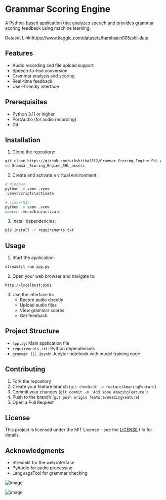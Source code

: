 # Grammar Scoring Engine

A Python-based application that analyzes speech and provides grammar scoring feedback using machine learning.

Dataset Link:https://www.kaggle.com/datasets/harshsaini105/shl-data

## Features

- Audio recording and file upload support
- Speech-to-text conversion
- Grammar analysis and scoring
- Real-time feedback
- User-friendly interface

## Prerequisites

- Python 3.11 or higher
- PortAudio (for audio recording)
- Git

## Installation

1. Clone the repository:
```bash
git clone https://github.com/nikshitha1312/Grammar_Scoring_Engine_SHL_assess.git
cd Grammar_Scoring_Engine_SHL_assess
```

2. Create and activate a virtual environment:
```bash
# Windows
python -m venv .venv
.venv\Scripts\activate

# Linux/Mac
python -m venv .venv
source .venv/bin/activate
```

3. Install dependencies:
```bash
pip install -r requirements.txt
```

## Usage

1. Start the application:
```bash
streamlit run app.py
```

2. Open your web browser and navigate to:
```
http://localhost:8501
```

3. Use the interface to:
   - Record audio directly
   - Upload audio files
   - View grammar scores
   - Get feedback

## Project Structure

- `app.py`: Main application file
- `requirements.txt`: Python dependencies
- `grammer (1).ipynb`: Jupyter notebook with model training code

## Contributing

1. Fork the repository
2. Create your feature branch (`git checkout -b feature/AmazingFeature`)
3. Commit your changes (`git commit -m 'Add some AmazingFeature'`)
4. Push to the branch (`git push origin feature/AmazingFeature`)
5. Open a Pull Request

## License

This project is licensed under the MIT License - see the [LICENSE](LICENSE) file for details.

## Acknowledgments

- Streamlit for the web interface
- PyAudio for audio processing
- LanguageTool for grammar checking 
  

![image](https://github.com/user-attachments/assets/840d1979-cdc0-4180-b352-0d3cd3425e68)

![image](https://github.com/user-attachments/assets/6735ec7c-f849-4697-be73-3d9477e8f6b7)
